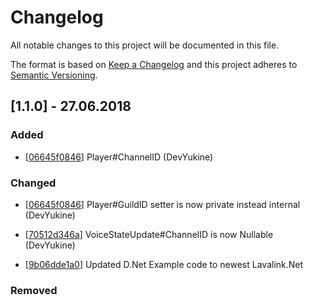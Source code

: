 # Changelog
All notable changes to this project will be documented in this file.

The format is based on [Keep a Changelog](http://keepachangelog.com/en/1.0.0/)
and this project adheres to [Semantic Versioning](http://semver.org/spec/v2.0.0.html).

## [1.1.0] - 27.06.2018

### Added
- [[06645f0846](https://github.com/Dev-Yukine/Lavalink.NET/commit/06645f08468c0481d77e7eb23a1f4ee60558bc51)] Player#ChannelID (DevYukine)

### Changed
- [[06645f0846](https://github.com/Dev-Yukine/Lavalink.NET/commit/06645f08468c0481d77e7eb23a1f4ee60558bc51)] Player#GuildID setter is now private instead internal (DevYukine)
- [[70512d346a](https://github.com/Dev-Yukine/Lavalink.NET/commit/70512d346aabc0a908a423dd55d4dabdf99d8885)] VoiceStateUpdate#ChannelID is now Nullable (DevYukine)

- [[9b06dde1a0](https://github.com/Dev-Yukine/Lavalink.NET/commit/9b06dde1a0e8356fdbe31a778481b2287fabd942)] Updated D.Net Example code to newest Lavalink.Net

### Removed


